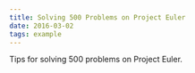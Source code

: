 ```yaml
---
title: Solving 500 Problems on Project Euler
date: 2016-03-02
tags: example
---
```


Tips for solving 500 problems on Project Euler.